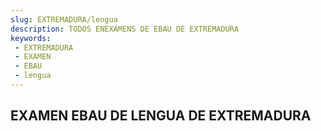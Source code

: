 ```yaml
---
slug: EXTREMADURA/lengua
description: TODOS ENEXAMENS DE EBAU DE EXTREMADURA
keywords:
 - EXTREMADURA
 - EXAMEN
 - EBAU
 - lengua
---
```

## EXAMEN EBAU DE LENGUA DE EXTREMADURA
